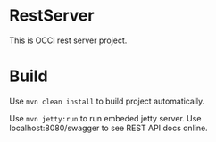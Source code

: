 # RestServer

This is OCCI rest server project.

# Build
Use `mvn clean install` to build project automatically.

Use `mvn jetty:run` to run embeded jetty server. Use localhost:8080/swagger to see REST API docs online.

